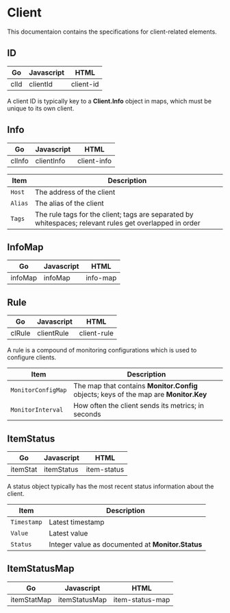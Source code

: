 # Client

This documentaion contains the specifications for client-related elements.

## ID

|Go|Javascript|HTML|
|-|-|-|
|clId|clientId|client-id|

A client ID is typically key to a **Client.Info** object in maps, which must be unique to its own client.


## Info

|Go|Javascript|HTML|
|-|-|-|
|clInfo|clientInfo|client-info|

|Item|Description|
|-|-|
|`Host`|The address of the client|
|`Alias`|The alias of the client|
|`Tags`|The rule tags for the client; tags are separated by whitespaces; relevant rules get overlapped in order|


## InfoMap

|Go|Javascript|HTML|
|-|-|-|
|infoMap|infoMap|info-map|


## Rule

|Go|Javascript|HTML|
|-|-|-|
|clRule|clientRule|client-rule|

A rule is a compound of monitoring configurations which is used to configure clients.

|Item|Description|
|-|-|
|`MonitorConfigMap`|The map that contains **Monitor.Config** objects; keys of the map are **Monitor.Key**|
|`MonitorInterval`|How often the client sends its metrics; in seconds|


## ItemStatus

|Go|Javascript|HTML|
|-|-|-|
|itemStat|itemStatus|item-status|

A status object typically has the most recent status information about the client.

|Item|Description|
|-|-|
|`Timestamp`|Latest timestamp|
|`Value`|Latest value|
|`Status`|Integer value as documented at **Monitor.Status**|


## ItemStatusMap

|Go|Javascript|HTML|
|-|-|-|
|itemStatMap|itemStatusMap|item-status-map|